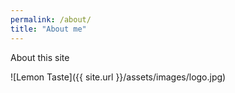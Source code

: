 ```yaml
---
permalink: /about/
title: "About me"
---
```


About this site

![Lemon Taste]({{ site.url }}/assets/images/logo.jpg)